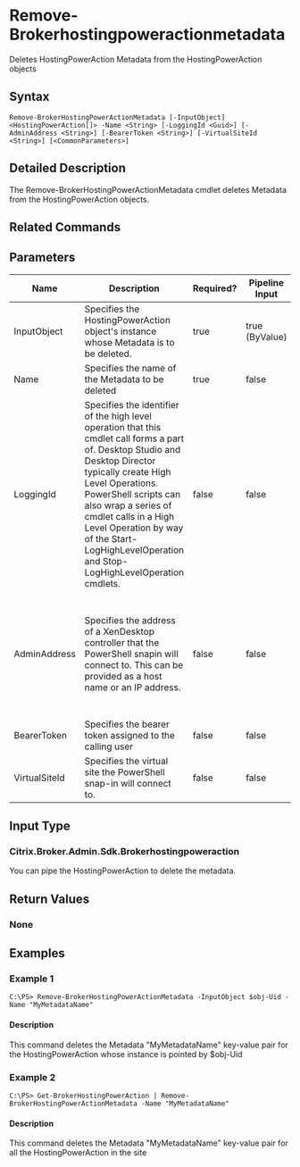 ﻿
# Remove-Brokerhostingpoweractionmetadata
Deletes HostingPowerAction Metadata from the HostingPowerAction objects
## Syntax
```
Remove-BrokerHostingPowerActionMetadata [-InputObject] <HostingPowerAction[]> -Name <String> [-LoggingId <Guid>] [-AdminAddress <String>] [-BearerToken <String>] [-VirtualSiteId <String>] [<CommonParameters>]
```
## Detailed Description
The Remove-BrokerHostingPowerActionMetadata cmdlet deletes Metadata from the HostingPowerAction objects.


## Related Commands

## Parameters
| Name   | Description | Required? | Pipeline Input | Default Value |
| --- | --- | --- | --- | --- |
| InputObject | Specifies the HostingPowerAction object's instance whose Metadata is to be deleted. | true | true (ByValue) |  |
| Name | Specifies the name of the Metadata to be deleted | true | false |  |
| LoggingId | Specifies the identifier of the high level operation that this cmdlet call forms a part of. Desktop Studio and Desktop Director typically create High Level Operations. PowerShell scripts can also wrap a series of cmdlet calls in a High Level Operation by way of the Start-LogHighLevelOperation and Stop-LogHighLevelOperation cmdlets. | false | false |  |
| AdminAddress | Specifies the address of a XenDesktop controller that the PowerShell snapin will connect to. This can be provided as a host name or an IP address. | false | false | Localhost. Once a value is provided by any cmdlet, this value will become the default. |
| BearerToken | Specifies the bearer token assigned to the calling user | false | false |  |
| VirtualSiteId | Specifies the virtual site the PowerShell snap-in will connect to. | false | false |  |

## Input Type

### Citrix.Broker.Admin.Sdk.Brokerhostingpoweraction
You can pipe the HostingPowerAction to delete the metadata.
## Return Values

### None

## Examples

### Example 1
```
C:\PS> Remove-BrokerHostingPowerActionMetadata -InputObject $obj-Uid -Name "MyMetadataName"
```
#### Description
This command deletes the Metadata "MyMetadataName" key-value pair for the HostingPowerAction whose instance is pointed by \$obj-Uid
### Example 2
```
C:\PS> Get-BrokerHostingPowerAction | Remove-BrokerHostingPowerActionMetadata -Name "MyMetadataName"
```
#### Description
This command deletes the Metadata "MyMetadataName" key-value pair for all the HostingPowerAction in the site
